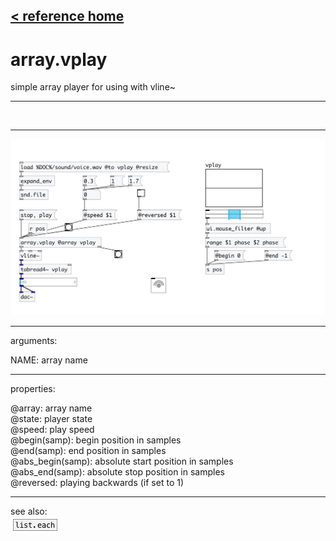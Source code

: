 [< reference home](index.html)
---

# array.vplay


simple array player for using with vline~

---

<br>


---


![example](examples/array.vplay-example.jpg)

---
arguments:

NAME: array name<br>

---
properties:

@array: array name<br>
@state: 
            player state<br>
@speed: play speed<br>
@begin(samp): begin position in
            samples<br>
@end(samp): end position in
            samples<br>
@abs_begin(samp): 
            absolute start position in samples<br>
@abs_end(samp): 
            absolute stop position in samples<br>
@reversed: playing backwards (if set
            to 1)<br>

---
see also:<br>
[![list.each](img/object_list.each.png)](list.each.html)
